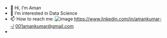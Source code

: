 - 👋 Hi, I’m Aman
- 👀 I’m interested in Data Science
- 📫 How to reach me:
 ![image](https://user-images.githubusercontent.com/67095258/117786573-48557a80-b263-11eb-83f3-042cd2948663.png)
https://www.linkedin.com/in/amankumar--/
 001amankumar@gmail.com
- 

<!---
amankumar-ds/amankumar-ds is a ✨ special ✨ repository because its `README.md` (this file) appears on your GitHub profile.
You can click the Preview link to take a look at your changes.
--->
